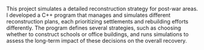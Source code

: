 This project simulates a detailed reconstruction strategy for post-war areas. 
I developed a C++ program that manages and simulates different reconstruction plans, each prioritizing settlements and rebuilding efforts differently. 
The program defines several strategies, such as choosing whether to construct schools or office buildings, and runs simulations to assess the long-term impact of these decisions on the overall recovery.

